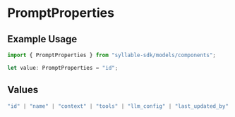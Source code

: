 # PromptProperties

## Example Usage

```typescript
import { PromptProperties } from "syllable-sdk/models/components";

let value: PromptProperties = "id";
```

## Values

```typescript
"id" | "name" | "context" | "tools" | "llm_config" | "last_updated_by"
```